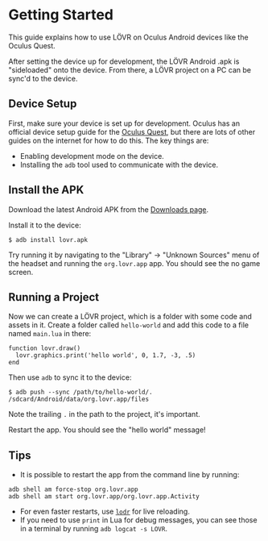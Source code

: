 Getting Started
===

This guide explains how to use LÖVR on Oculus Android devices like the Oculus Quest.

After setting the device up for development, the LÖVR Android .apk is "sideloaded" onto the device.
From there, a LÖVR project on a PC can be sync'd to the device.

Device Setup
---

First, make sure your device is set up for development.  Oculus has an official device setup guide
for the [Oculus Quest](https://developer.oculus.com/documentation/quest/latest/concepts/mobile-device-setup-quest/),
but there are lots of other guides on the internet for how to do this.  The key things are:

- Enabling development mode on the device.
- Installing the `adb` tool used to communicate with the device.

Install the APK
---

Download the latest Android APK from the [Downloads page](https://lovr.org/downloads).

Install it to the device:

```
$ adb install lovr.apk
```

Try running it by navigating to the "Library" -> "Unknown Sources" menu of the headset and running
the `org.lovr.app` app.  You should see the no game screen.

Running a Project
---

Now we can create a LÖVR project, which is a folder with some code and assets in it.  Create a
folder called `hello-world` and add this code to a file named `main.lua` in there:

```
function lovr.draw()
  lovr.graphics.print('hello world', 0, 1.7, -3, .5)
end
```

Then use `adb` to sync it to the device:

```
$ adb push --sync /path/to/hello-world/. /sdcard/Android/data/org.lovr.app/files
```

Note the trailing `.` in the path to the project, it's important.

Restart the app.  You should see the "hello world" message!

Tips
---

- It is possible to restart the app from the command line by running:

```
adb shell am force-stop org.lovr.app
adb shell am start org.lovr.app/org.lovr.app.Activity
```

- For even faster restarts, use [`lodr`](https://github.com/mcclure/lodr) for live reloading.
- If you need to use `print` in Lua for debug messages, you can see those in a terminal by running
  `adb logcat -s LOVR`.

